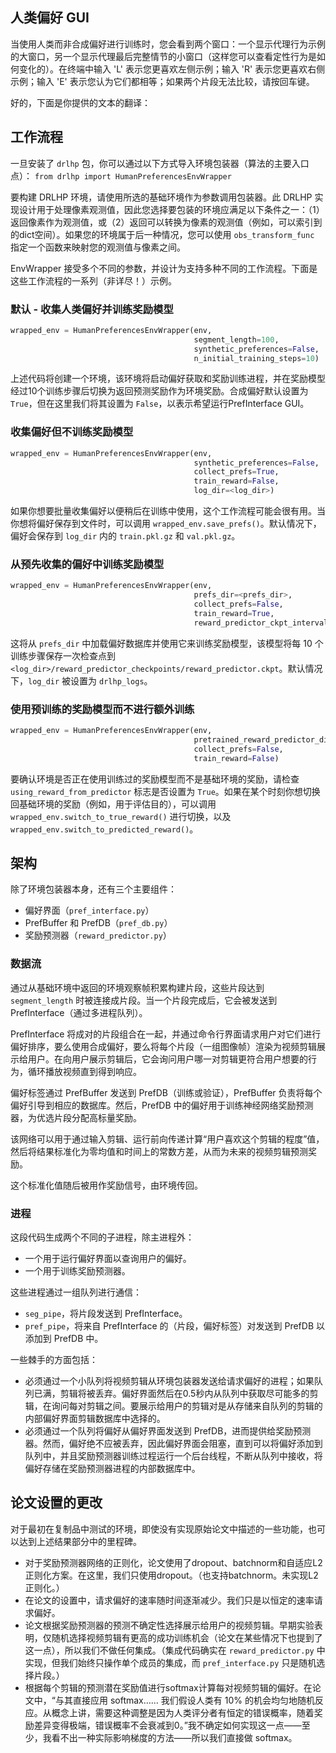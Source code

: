 

## 人类偏好 GUI

当使用人类而非合成偏好进行训练时，您会看到两个窗口：一个显示代理行为示例的大窗口，另一个显示代理最后完整情节的小窗口（这样您可以查看定性行为是如何变化的）。在终端中输入 'L' 表示您更喜欢左侧示例；输入 'R' 表示您更喜欢右侧示例；输入 'E' 表示您认为它们都相等；如果两个片段无法比较，请按回车键。

好的，下面是你提供的文本的翻译：

## 工作流程

一旦安装了 `drlhp` 包，你可以通过以下方式导入环境包装器（算法的主要入口点）：
`from drlhp import HumanPreferencesEnvWrapper`

要构建 DRLHP 环境，请使用所选的基础环境作为参数调用包装器。此 DRLHP 实现设计用于处理像素观测值，因此您选择要包装的环境应满足以下条件之一：（1）返回像素作为观测值，或（2）返回可以转换为像素的观测值（例如，可以索引到的dict空间）。如果您的环境属于后一种情况，您可以使用 `obs_transform_func` 指定一个函数来映射您的观测值与像素之间。

EnvWrapper 接受多个不同的参数，并设计为支持多种不同的工作流程。下面是这些工作流程的一系列（非详尽！）示例。

### 默认 - 收集人类偏好并训练奖励模型

```python
wrapped_env = HumanPreferencesEnvWrapper(env, 
                                         segment_length=100,
                                         synthetic_preferences=False, 
                                         n_initial_training_steps=10)
```

上述代码将创建一个环境，该环境将启动偏好获取和奖励训练进程，并在奖励模型经过10个训练步骤后切换为返回预测奖励作为环境奖励。合成偏好默认设置为 `True`，但在这里我们将其设置为 `False`，以表示希望运行PrefInterface GUI。

### 收集偏好但不训练奖励模型

```python
wrapped_env = HumanPreferencesEnvWrapper(env, 
                                         synthetic_preferences=False,
                                         collect_prefs=True, 
                                         train_reward=False, 
                                         log_dir=<log_dir>)
```

如果你想要批量收集偏好以便稍后在训练中使用，这个工作流程可能会很有用。当你想将偏好保存到文件时，可以调用 `wrapped_env.save_prefs()`。默认情况下，偏好会保存到 `log_dir` 内的 `train.pkl.gz` 和 `val.pkl.gz`。

### 从预先收集的偏好中训练奖励模型

```python
wrapped_env = HumanPreferencesEnvWrapper(env, 
                                         prefs_dir=<prefs_dir>,
                                         collect_prefs=False, 
                                         train_reward=True, 
                                         reward_predictor_ckpt_interval=10)
```

这将从 `prefs_dir` 中加载偏好数据库并使用它来训练奖励模型，该模型将每 10 个训练步骤保存一次检查点到 `<log_dir>/reward_predictor_checkpoints/reward_predictor.ckpt`。默认情况下，`log_dir` 被设置为 `drlhp_logs`。

### 使用预训练的奖励模型而不进行额外训练

```python
wrapped_env = HumanPreferencesEnvWrapper(env, 
                                         pretrained_reward_predictor_dir='my_log_dir/reward_predictor_checkpoints/',
                                         collect_prefs=False, 
                                         train_reward=False)
```

要确认环境是否正在使用训练过的奖励模型而不是基础环境的奖励，请检查 `using_reward_from_predictor` 标志是否设置为 `True`。如果在某个时刻你想切换回基础环境的奖励（例如，用于评估目的），可以调用 `wrapped_env.switch_to_true_reward()` 进行切换，以及 `wrapped_env.switch_to_predicted_reward()`。

## 架构

除了环境包装器本身，还有三个主要组件：

* 偏好界面（`pref_interface.py`）
* PrefBuffer 和 PrefDB（`pref_db.py`）
* 奖励预测器（`reward_predictor.py`）

### 数据流

通过从基础环境中返回的环境观察帧积累构建片段，这些片段达到 `segment_length` 时被连接成片段。当一个片段完成后，它会被发送到 PrefInterface（通过多进程队列）。

PrefInterface 将成对的片段组合在一起，并通过命令行界面请求用户对它们进行偏好排序，要么使用合成偏好，要么将每个片段（一组图像帧）渲染为视频剪辑展示给用户。在向用户展示剪辑后，它会询问用户哪一对剪辑更符合用户想要的行为，循环播放视频直到得到响应。

偏好标签通过 PrefBuffer 发送到 PrefDB（训练或验证），PrefBuffer 负责将每个偏好引导到相应的数据库。然后，PrefDB 中的偏好用于训练神经网络奖励预测器，为优选片段分配高标量奖励。

该网络可以用于通过输入剪辑、运行前向传递计算“用户喜欢这个剪辑的程度”值，然后将结果标准化为零均值和时间上的常数方差，从而为未来的视频剪辑预测奖励。

这个标准化值随后被用作奖励信号，由环境传回。

### 进程

这段代码生成两个不同的子进程，除主进程外：

* 一个用于运行偏好界面以查询用户的偏好。
* 一个用于训练奖励预测器。

这些进程通过一组队列进行通信：

* `seg_pipe`，将片段发送到 PrefInterface。
* `pref_pipe`，将来自 PrefInterface 的（片段，偏好标签）对发送到 PrefDB 以添加到 PrefDB 中。

一些棘手的方面包括：
* 必须通过一个小队列将视频剪辑从环境包装器发送给请求偏好的进程；如果队列已满，剪辑将被丢弃。偏好界面然后在0.5秒内从队列中获取尽可能多的剪辑，在询问每对剪辑之间。要展示给用户的剪辑对是从存储来自队列的剪辑的内部偏好界面剪辑数据库中选择的。
* 必须通过一个队列将偏好从偏好界面发送到 PrefDB，进而提供给奖励预测器。然而，偏好绝不应被丢弃，因此偏好界面会阻塞，直到可以将偏好添加到队列中，并且奖励预测器训练过程运行一个后台线程，不断从队列中接收，将偏好存储在奖励预测器进程的内部数据库中。

## 论文设置的更改

对于最初在复制品中测试的环境，即使没有实现原始论文中描述的一些功能，也可以达到上述结果部分中的里程碑。

* 对于奖励预测器网络的正则化，论文使用了dropout、batchnorm和自适应L2正则化方案。在这里，我们只使用dropout。（也支持batchnorm。未实现L2正则化。）
* 在论文的设置中，请求偏好的速率随时间逐渐减少。我们只是以恒定的速率请求偏好。
* 论文根据奖励预测器的预测不确定性选择展示给用户的视频剪辑。早期实验表明，仅随机选择视频剪辑有更高的成功训练机会（论文在某些情况下也提到了这一点），所以我们不做任何集成。（集成代码确实在 `reward_predictor.py` 中实现，但我们始终只操作单个成员的集成，而 `pref_interface.py` 只是随机选择片段。）
* 根据每个剪辑的预测潜在奖励值进行softmax计算每对视频剪辑的偏好。在论文中，“与其直接应用 softmax…… 我们假设人类有 $10\%$ 的机会均匀地随机反应。从概念上讲，需要这种调整是因为人类评分者有恒定的错误概率，随着奖励差异变得极端，错误概率不会衰减到0。”我不确定如何实现这一点——至少，我看不出一种实际影响梯度的方法——所以我们直接做 softmax。

